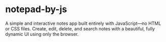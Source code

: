 # notepad-by-js
A simple and interactive notes app built entirely with JavaScript—no HTML or CSS files. Create, edit, delete, and search notes with a beautiful, fully dynamic UI using only the browser.
